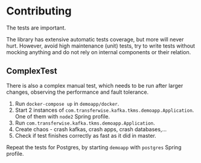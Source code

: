 # Contributing

The tests are important.

The library has extensive automatic tests coverage, but more will never hurt. However, avoid high maintenance (unit) tests, try to write tests
without mocking anything and do not rely on internal components or their relation.

## ComplexTest

There is also a complex manual test, which needs to be run after larger changes, observing the performance and fault tolerance.

1. Run `docker-compose up` in `demoapp/docker`.
2. Start 2 instances of `com.transferwise.kafka.tkms.demoapp.Application`.
One of them with `node2` Spring profile.
3. Run `com.transferwise.kafka.tkms.demoapp.Application`.
4. Create chaos - crash kafkas, crash apps, crash databases,...
5. Check if test finishes correctly as fast as it did in master.

Repeat the tests for Postgres, by starting `demoapp` with `postgres` Spring profile.